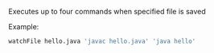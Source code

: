 Executes up to four commands when specified file is saved

Example:

```sh
watchFile hello.java 'javac hello.java' 'java hello'
```
